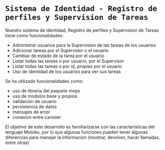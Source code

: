 # `Sistema de Identidad - Registro de perfiles y Supervision de Tareas`

Nuestro sistema de identidad, Registro de perfiles y Supervision de Tareas tiene como funcionalidades:

- Administrar usuarios para la Supervision de las tareas de los usuarios
- Adicionar tareas por el Supervidor o el usuario
- Cambiar de estado de la tarea por el usuario
- Listar todas las tareas o por usuario, por el Supervisor
- Listar todas las tareas o por id, propias por el usuario
- Uso de identidad de los usuarios para ver sus tareas

Se ha utilizado funcionalidades como:

- uso de libreria del paquete mops
- uso de modulos base y propios
- validacion de usuario
- persistencia de datos
- mensajes de error
- conexion entre canister

El objetivo de este desarrollo es familiarizarse con las caracteristicas del lenguaje Motoko, por lo que
algunas funciones pueden tener algunas diferencias para manejar la informacion (mostrar, devolver, hacer llamadas, entre otras)
